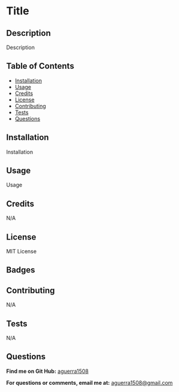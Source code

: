 # Title

  ## Description
  
  Description

  ## Table of Contents

  * [Installation](#installation)
  * [Usage](#usage)
  * [Credits](#credits)
  * [License](#license)
  * [Contributing](#contributing)
  * [Tests](#tests)
  * [Questions](#questions)
  
  ## Installation
  
  Installation
  
  ## Usage 
  
  Usage
  
  ## Credits
  
  N/A

  ## License
  
  MIT License
  
  ## Badges
  
  
  ## Contributing
  
  N/A
  
  ## Tests
  
  N/A

  ## Questions
  
  __Find me on Git Hub:__ [aguerra1508](https://github.com/aguerra1508 "Git Hub")
  
  __For questions or comments, email me at:__ aguerra1508@gmail.com
